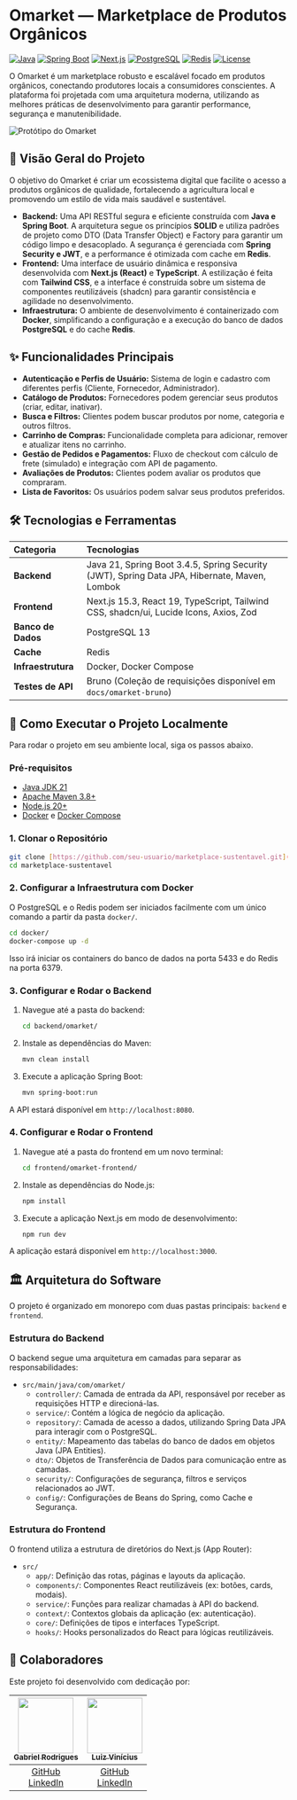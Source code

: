 # Omarket — Marketplace de Produtos Orgânicos

[![Java](https://img.shields.io/badge/Java-21-blue.svg?style=for-the-badge&logo=java)](https://www.java.com/)
[![Spring Boot](https://img.shields.io/badge/Spring_Boot-3.4.5-green.svg?style=for-the-badge&logo=spring)](https://spring.io/projects/spring-boot)
[![Next.js](https://img.shields.io/badge/Next.js-15.3-black.svg?style=for-the-badge&logo=next.js)](https://nextjs.org/)
[![PostgreSQL](https://img.shields.io/badge/PostgreSQL-13-blue.svg?style=for-the-badge&logo=postgresql)](https://www.postgresql.org/)
[![Redis](https://img.shields.io/badge/Redis-latest-red.svg?style=for-the-badge&logo=redis)](https://redis.io/)
[![License](https://img.shields.io/badge/License-MIT-yellow.svg?style=for-the-badge)](LICENSE)

O Omarket é um marketplace robusto e escalável focado em produtos orgânicos, conectando produtores locais a consumidores conscientes. A plataforma foi projetada com uma arquitetura moderna, utilizando as melhores práticas de desenvolvimento para garantir performance, segurança e manutenibilidade.

![Protótipo do Omarket](docs/prototipo/Prototipo.png)

## 🎯 Visão Geral do Projeto

O objetivo do Omarket é criar um ecossistema digital que facilite o acesso a produtos orgânicos de qualidade, fortalecendo a agricultura local e promovendo um estilo de vida mais saudável e sustentável.

-   **Backend:** Uma API RESTful segura e eficiente construída com **Java e Spring Boot**. A arquitetura segue os princípios **SOLID** e utiliza padrões de projeto como DTO (Data Transfer Object) e Factory para garantir um código limpo e desacoplado. A segurança é gerenciada com **Spring Security e JWT**, e a performance é otimizada com cache em **Redis**.
-   **Frontend:** Uma interface de usuário dinâmica e responsiva desenvolvida com **Next.js (React)** e **TypeScript**. A estilização é feita com **Tailwind CSS**, e a interface é construída sobre um sistema de componentes reutilizáveis (shadcn) para garantir consistência e agilidade no desenvolvimento.
-   **Infraestrutura:** O ambiente de desenvolvimento é containerizado com **Docker**, simplificando a configuração e a execução do banco de dados **PostgreSQL** e do cache **Redis**.

## ✨ Funcionalidades Principais

-   **Autenticação e Perfis de Usuário:** Sistema de login e cadastro com diferentes perfis (Cliente, Fornecedor, Administrador).
-   **Catálogo de Produtos:** Fornecedores podem gerenciar seus produtos (criar, editar, inativar).
-   **Busca e Filtros:** Clientes podem buscar produtos por nome, categoria e outros filtros.
-   **Carrinho de Compras:** Funcionalidade completa para adicionar, remover e atualizar itens no carrinho.
-   **Gestão de Pedidos e Pagamentos:** Fluxo de checkout com cálculo de frete (simulado) e integração com API de pagamento.
-   **Avaliações de Produtos:** Clientes podem avaliar os produtos que compraram.
-   **Lista de Favoritos:** Os usuários podem salvar seus produtos preferidos.

## 🛠️ Tecnologias e Ferramentas

| Categoria      | Tecnologias                                                                                                |
| :------------- | :--------------------------------------------------------------------------------------------------------- |
| **Backend** | Java 21, Spring Boot 3.4.5, Spring Security (JWT), Spring Data JPA, Hibernate, Maven, Lombok                |
| **Frontend** | Next.js 15.3, React 19, TypeScript, Tailwind CSS, shadcn/ui, Lucide Icons, Axios, Zod                        |
| **Banco de Dados** | PostgreSQL 13                                                                                            |
| **Cache** | Redis                                                                                                      |
| **Infraestrutura** | Docker, Docker Compose                                                                                   |
| **Testes de API** | Bruno (Coleção de requisições disponível em `docs/omarket-bruno`)                                          |

## 🚀 Como Executar o Projeto Localmente

Para rodar o projeto em seu ambiente local, siga os passos abaixo.

### Pré-requisitos

-   [Java JDK 21](https://www.oracle.com/java/technologies/downloads/#java21)
-   [Apache Maven 3.8+](https://maven.apache.org/download.cgi)
-   [Node.js 20+](https://nodejs.org/)
-   [Docker](https://www.docker.com/products/docker-desktop/) e [Docker Compose](https://docs.docker.com/compose/install/)

### 1. Clonar o Repositório

```bash
git clone [https://github.com/seu-usuario/marketplace-sustentavel.git](https://github.com/seu-usuario/marketplace-sustentavel.git)
cd marketplace-sustentavel
```

### 2. Configurar a Infraestrutura com Docker

O PostgreSQL e o Redis podem ser iniciados facilmente com um único comando a partir da pasta `docker/`.

```bash
cd docker/
docker-compose up -d
```

Isso irá iniciar os containers do banco de dados na porta 5433 e do Redis na porta 6379.

### 3. Configurar e Rodar o Backend

1.  Navegue até a pasta do backend:
    ```bash
    cd backend/omarket/
    ```

2.  Instale as dependências do Maven:
    ```bash
    mvn clean install
    ```

3.  Execute a aplicação Spring Boot:
    ```bash
    mvn spring-boot:run
    ```

A API estará disponível em `http://localhost:8080`.

### 4. Configurar e Rodar o Frontend

1.  Navegue até a pasta do frontend em um novo terminal:
    ```bash
    cd frontend/omarket-frontend/
    ```

2.  Instale as dependências do Node.js:
    ```bash
    npm install
    ```

3.  Execute a aplicação Next.js em modo de desenvolvimento:
    ```bash
    npm run dev
    ```

A aplicação estará disponível em `http://localhost:3000`.

## 🏛️ Arquitetura do Software

O projeto é organizado em monorepo com duas pastas principais: `backend` e `frontend`.

### Estrutura do Backend

O backend segue uma arquitetura em camadas para separar as responsabilidades:

-   `src/main/java/com/omarket/`
    -   `controller/`: Camada de entrada da API, responsável por receber as requisições HTTP e direcioná-las.
    -   `service/`: Contém a lógica de negócio da aplicação.
    -   `repository/`: Camada de acesso a dados, utilizando Spring Data JPA para interagir com o PostgreSQL.
    -   `entity/`: Mapeamento das tabelas do banco de dados em objetos Java (JPA Entities).
    -   `dto/`: Objetos de Transferência de Dados para comunicação entre as camadas.
    -   `security/`: Configurações de segurança, filtros e serviços relacionados ao JWT.
    -   `config/`: Configurações de Beans do Spring, como Cache e Segurança.

### Estrutura do Frontend

O frontend utiliza a estrutura de diretórios do Next.js (App Router):

-   `src/`
    -   `app/`: Definição das rotas, páginas e layouts da aplicação.
    -   `components/`: Componentes React reutilizáveis (ex: botões, cards, modais).
    -   `service/`: Funções para realizar chamadas à API do backend.
    -   `context/`: Contextos globais da aplicação (ex: autenticação).
    -   `core/`: Definições de tipos e interfaces TypeScript.
    -   `hooks/`: Hooks personalizados do React para lógicas reutilizáveis.

## 🤝 Colaboradores

Este projeto foi desenvolvido com dedicação por:

| [<img src="https://avatars.githubusercontent.com/u/108970349?v=4" width="100px;"/><br /><sub><b>Gabriel Rodrigues</b></sub>](https://github.com/Gabrielogui) | [<img src="https://avatars.githubusercontent.com/u/89662369?v=4" width="100px;"/><br /><sub><b>Luiz Vinícius</b></sub>](https://github.com/luizvn) |
| :---: | :---: |
| [GitHub](https://github.com/Gabrielogui) <br /> [LinkedIn](https://www.linkedin.com/in/gabriel-rodrigues-a551012a2/) | [GitHub](https://github.com/luizvn) <br /> [LinkedIn](https://www.linkedin.com/in/luizvn/) |
